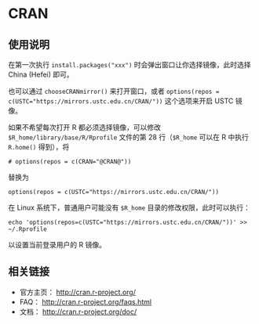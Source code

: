 # CRAN

## 使用说明

在第一次执行 `install.packages("xxx")`
时会弹出窗口让你选择镜像，此时选择 China (Hefei) 即可。

也可以通过 `chooseCRANmirror()` 来打开窗口，或者
`options(repos = c(USTC="https://mirrors.ustc.edu.cn/CRAN/"))`
这个选项来开启 USTC 镜像。

如果不希望每次打开 R 都必须选择镜像，可以修改
`$R_home/library/base/R/Rprofile` 文件的第 28 行（`$R_home` 可以在 R
中执行 `R.home()` 得到），将

``` text
# options(repos = c(CRAN="@CRAN@"))
```

替换为

``` text
options(repos = c(USTC="https://mirrors.ustc.edu.cn/CRAN/"))
```

在 Linux 系统下，普通用户可能没有 `$R_home`
目录的修改权限，此时可以执行：

``` text
echo 'options(repos=c(USTC="https://mirrors.ustc.edu.cn/CRAN/"))' >> ~/.Rprofile
```

以设置当前登录用户的 R 镜像。

## 相关链接

-   官方主页： <http://cran.r-project.org/>
-   FAQ： <http://cran.r-project.org/faqs.html>
-   文档： <http://cran.r-project.org/doc/>
